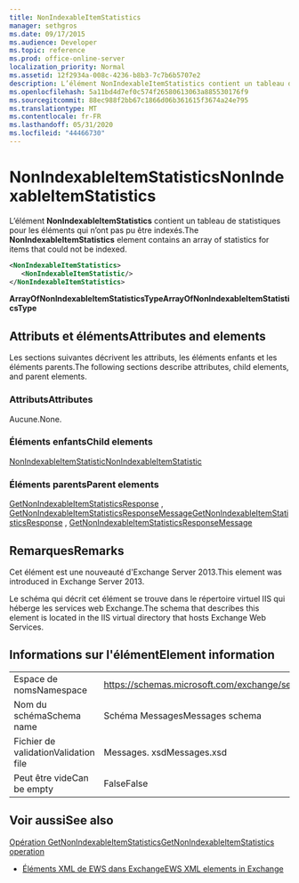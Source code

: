 ```yaml
---
title: NonIndexableItemStatistics
manager: sethgros
ms.date: 09/17/2015
ms.audience: Developer
ms.topic: reference
ms.prod: office-online-server
localization_priority: Normal
ms.assetid: 12f2934a-008c-4236-b8b3-7c7b6b5707e2
description: L’élément NonIndexableItemStatistics contient un tableau de statistiques pour les éléments qui n’ont pas pu être indexés.
ms.openlocfilehash: 5a11bd4d7ef0c574f26580613063a885530176f9
ms.sourcegitcommit: 88ec988f2bb67c1866d06b361615f3674a24e795
ms.translationtype: MT
ms.contentlocale: fr-FR
ms.lasthandoff: 05/31/2020
ms.locfileid: "44466730"
---
```

# <a name="nonindexableitemstatistics"></a><span data-ttu-id="83afb-103">NonIndexableItemStatistics</span><span class="sxs-lookup"><span data-stu-id="83afb-103">NonIndexableItemStatistics</span></span>

<span data-ttu-id="83afb-104">L’élément **NonIndexableItemStatistics** contient un tableau de statistiques pour les éléments qui n’ont pas pu être indexés.</span><span class="sxs-lookup"><span data-stu-id="83afb-104">The **NonIndexableItemStatistics** element contains an array of statistics for items that could not be indexed.</span></span> 
  
```XML
<NonIndexableItemStatistics>
   <NonIndexableItemStatistic/>
</NonIndexableItemStatistics>
```

 <span data-ttu-id="83afb-105">**ArrayOfNonIndexableItemStatisticsType**</span><span class="sxs-lookup"><span data-stu-id="83afb-105">**ArrayOfNonIndexableItemStatisticsType**</span></span>
## <a name="attributes-and-elements"></a><span data-ttu-id="83afb-106">Attributs et éléments</span><span class="sxs-lookup"><span data-stu-id="83afb-106">Attributes and elements</span></span>

<span data-ttu-id="83afb-107">Les sections suivantes décrivent les attributs, les éléments enfants et les éléments parents.</span><span class="sxs-lookup"><span data-stu-id="83afb-107">The following sections describe attributes, child elements, and parent elements.</span></span>
  
### <a name="attributes"></a><span data-ttu-id="83afb-108">Attributs</span><span class="sxs-lookup"><span data-stu-id="83afb-108">Attributes</span></span>

<span data-ttu-id="83afb-109">Aucune.</span><span class="sxs-lookup"><span data-stu-id="83afb-109">None.</span></span>
  
### <a name="child-elements"></a><span data-ttu-id="83afb-110">Éléments enfants</span><span class="sxs-lookup"><span data-stu-id="83afb-110">Child elements</span></span>

[<span data-ttu-id="83afb-111">NonIndexableItemStatistic</span><span class="sxs-lookup"><span data-stu-id="83afb-111">NonIndexableItemStatistic</span></span>](nonindexableitemstatistic.md)
  
### <a name="parent-elements"></a><span data-ttu-id="83afb-112">Éléments parents</span><span class="sxs-lookup"><span data-stu-id="83afb-112">Parent elements</span></span>

<span data-ttu-id="83afb-113">[GetNonIndexableItemStatisticsResponse](getnonindexableitemstatisticsresponse.md) , [GetNonIndexableItemStatisticsResponseMessage](getnonindexableitemstatisticsresponsemessage.md)</span><span class="sxs-lookup"><span data-stu-id="83afb-113">[GetNonIndexableItemStatisticsResponse](getnonindexableitemstatisticsresponse.md) , [GetNonIndexableItemStatisticsResponseMessage](getnonindexableitemstatisticsresponsemessage.md)</span></span>
  
## <a name="remarks"></a><span data-ttu-id="83afb-114">Remarques</span><span class="sxs-lookup"><span data-stu-id="83afb-114">Remarks</span></span>

<span data-ttu-id="83afb-115">Cet élément est une nouveauté d'Exchange Server 2013.</span><span class="sxs-lookup"><span data-stu-id="83afb-115">This element was introduced in Exchange Server 2013.</span></span>
  
<span data-ttu-id="83afb-116">Le schéma qui décrit cet élément se trouve dans le répertoire virtuel IIS qui héberge les services web Exchange.</span><span class="sxs-lookup"><span data-stu-id="83afb-116">The schema that describes this element is located in the IIS virtual directory that hosts Exchange Web Services.</span></span>
  
## <a name="element-information"></a><span data-ttu-id="83afb-117">Informations sur l'élément</span><span class="sxs-lookup"><span data-stu-id="83afb-117">Element information</span></span>

|||
|:-----|:-----|
|<span data-ttu-id="83afb-118">Espace de noms</span><span class="sxs-lookup"><span data-stu-id="83afb-118">Namespace</span></span>  <br/> |https://schemas.microsoft.com/exchange/services/2006/messages  <br/> |
|<span data-ttu-id="83afb-119">Nom du schéma</span><span class="sxs-lookup"><span data-stu-id="83afb-119">Schema name</span></span>  <br/> |<span data-ttu-id="83afb-120">Schéma Messages</span><span class="sxs-lookup"><span data-stu-id="83afb-120">Messages schema</span></span>  <br/> |
|<span data-ttu-id="83afb-121">Fichier de validation</span><span class="sxs-lookup"><span data-stu-id="83afb-121">Validation file</span></span>  <br/> |<span data-ttu-id="83afb-122">Messages. xsd</span><span class="sxs-lookup"><span data-stu-id="83afb-122">Messages.xsd</span></span>  <br/> |
|<span data-ttu-id="83afb-123">Peut être vide</span><span class="sxs-lookup"><span data-stu-id="83afb-123">Can be empty</span></span>  <br/> |<span data-ttu-id="83afb-124">False</span><span class="sxs-lookup"><span data-stu-id="83afb-124">False</span></span>  <br/> |
   
## <a name="see-also"></a><span data-ttu-id="83afb-125">Voir aussi</span><span class="sxs-lookup"><span data-stu-id="83afb-125">See also</span></span>



[<span data-ttu-id="83afb-126">Opération GetNonIndexableItemStatistics</span><span class="sxs-lookup"><span data-stu-id="83afb-126">GetNonIndexableItemStatistics operation</span></span>](getnonindexableitemstatistics-operation.md)


- [<span data-ttu-id="83afb-127">Éléments XML de EWS dans Exchange</span><span class="sxs-lookup"><span data-stu-id="83afb-127">EWS XML elements in Exchange</span></span>](ews-xml-elements-in-exchange.md)


